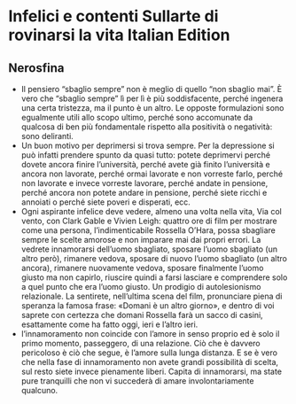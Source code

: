 # Infelici e contenti Sullarte di rovinarsi la vita Italian Edition
## Nerosfina
- Il pensiero “sbaglio sempre” non è meglio di quello “non sbaglio mai”. È vero che “sbaglio sempre” lì per lì è più soddisfacente, perché ingenera una certa tristezza, ma il punto è un altro. Le opposte formulazioni sono egualmente utili allo scopo ultimo, perché sono accomunate da qualcosa di ben più fondamentale rispetto alla positività o negatività: sono deliranti.
- Un buon motivo per deprimersi si trova sempre. Per la depressione si può infatti prendere spunto da quasi tutto: potete deprimervi perché dovete ancora finire l’università, perché avete già finito l’università e ancora non lavorate, perché ormai lavorate e non vorreste farlo, perché non lavorate e invece vorreste lavorare, perché andate in pensione, perché ancora non potete andare in pensione, perché siete ricchi e annoiati o perché siete poveri e disperati, ecc.
- Ogni aspirante infelice deve vedere, almeno una volta nella vita, Via col vento, con Clark Gable e Vivien Leigh: quattro ore di film per mostrare come una persona, l’indimenticabile Rossella O’Hara, possa sbagliare sempre le scelte amorose e non imparare mai dai propri errori. La vedrete innamorarsi dell’uomo sbagliato, sposare l’uomo sbagliato (un altro però), rimanere vedova, sposare di nuovo l’uomo sbagliato (un altro ancora), rimanere nuovamente vedova, sposare finalmente l’uomo giusto ma non capirlo, riuscire quindi a farsi lasciare e comprendere solo a quel punto che era l’uomo giusto. Un prodigio di autolesionismo relazionale. La sentirete, nell’ultima scena del film, pronunciare piena di speranza la famosa frase: «Domani è un altro giorno», e dentro di voi saprete con certezza che domani Rossella farà un sacco di casini, esattamente come ha fatto oggi, ieri e l’altro ieri.
- l’innamoramento non coincide con l’amore in senso proprio ed è solo il primo momento, passeggero, di una relazione. Ciò che è davvero pericoloso è ciò che segue, è l’amore sulla lunga distanza. E se è vero che nella fase di innamoramento non avete grandi possibilità di scelta, sul resto siete invece pienamente liberi. Capita di innamorarsi, ma state pure tranquilli che non vi succederà di amare involontariamente qualcuno.
